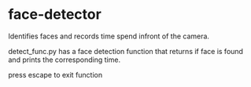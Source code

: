 # face-detector
Identifies faces and records time spend infront of the camera.

detect_func.py has a face detection function that returns if face is found and prints the corresponding time.

press escape to exit function
